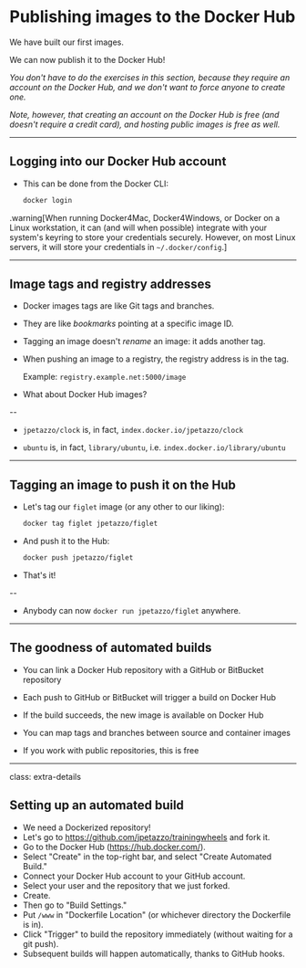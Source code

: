 # Publishing images to the Docker Hub

We have built our first images.

We can now publish it to the Docker Hub!

*You don't have to do the exercises in this section,
because they require an account on the Docker Hub, and we
don't want to force anyone to create one.*

*Note, however, that creating an account on the Docker Hub
is free (and doesn't require a credit card), and hosting
public images is free as well.*

---

## Logging into our Docker Hub account

* This can be done from the Docker CLI:
  ```bash
  docker login
  ```

.warning[When running Docker4Mac, Docker4Windows, or
Docker on a Linux workstation, it can (and will when
possible) integrate with your system's keyring to
store your credentials securely. However, on most Linux
servers, it will store your credentials in `~/.docker/config`.]

---

## Image tags and registry addresses

* Docker images tags are like Git tags and branches.

* They are like *bookmarks* pointing at a specific image ID.

* Tagging an image doesn't *rename* an image: it adds another tag.

* When pushing an image to a registry, the registry address is in the tag.

  Example: `registry.example.net:5000/image`

* What about Docker Hub images?

--

* `jpetazzo/clock` is, in fact, `index.docker.io/jpetazzo/clock`

* `ubuntu` is, in fact, `library/ubuntu`, i.e. `index.docker.io/library/ubuntu`

---

## Tagging an image to push it on the Hub

* Let's tag our `figlet` image (or any other to our liking):
  ```bash
  docker tag figlet jpetazzo/figlet
  ```

* And push it to the Hub:
  ```bash
  docker push jpetazzo/figlet
  ```

* That's it!

--

* Anybody can now `docker run jpetazzo/figlet` anywhere.

---

## The goodness of automated builds

* You can link a Docker Hub repository with a GitHub or BitBucket repository

* Each push to GitHub or BitBucket will trigger a build on Docker Hub

* If the build succeeds, the new image is available on Docker Hub

* You can map tags and branches between source and container images

* If you work with public repositories, this is free

---

class: extra-details

## Setting up an automated build

* We need a Dockerized repository!
* Let's go to https://github.com/jpetazzo/trainingwheels and fork it.
* Go to the Docker Hub (https://hub.docker.com/).
* Select "Create" in the top-right bar, and select "Create Automated Build."
* Connect your Docker Hub account to your GitHub account.
* Select your user and the repository that we just forked.
* Create.
* Then go to "Build Settings."
* Put `/www` in "Dockerfile Location" (or whichever directory the Dockerfile is in).
* Click "Trigger" to build the repository immediately (without waiting for a git push).
* Subsequent builds will happen automatically, thanks to GitHub hooks.
